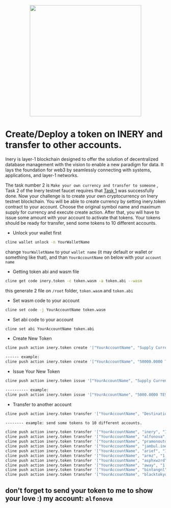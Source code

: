 
  
<p align="center">
  <img height="350" height="auto" src="https://cdn.publish0x.com/prod/fs/images/21f6c476e6fccb01abf557a109243f936e510a98d9ede212958a377d95b7ed0f.png">
</p>

# Create/Deploy a token on INERY and transfer to other accounts.

Inery is layer-1 blockchain designed to offer the solution of decentralized database management with the vision to enable a new paradigm for data. It lays the foundation for web3 by seamlessly connecting with systems, applications, and layer-1 networks.

The task number 2 is `Make your own currency and transfer to someone` , Task 2 of the Inery testnet faucet requires that [Task 1](https://github.com/Agus1224/NODE_TESTNET/tree/main/INERY/TASK%20I) was successfully done. Now your challenge is to create your own cryptocurrency on Inery testnet blockchain. You will be able to create currency by setting inery.token contract to your account. Choose the original symbol name and maximum supply for currency and execute create action. After that, you will have to issue some amount with your account to activate that tokens. Your tokens should be ready for transfer, send some tokens to 10 different accounts.

- Unlock your wallet first
```bash
cline wallet unlock -n YourWalletName
```
change `YourWalletName` to your `wallet name` (it may default or wallet or something like that), and than `YourAccountName` on below with your `account name`

- Getting token abi and wasm file
```bash
cline get code inery.token -c token.wasm -a token.abi --wasm
```
this generate 2 file on `/root` folder, `token.wasm` and `token.abi`

- Set wasm code to your account
```bash
cline set code -j YourAccountName token.wasm
```
- Set abi code to your account
```bash
cline set abi YourAccountName token.abi
```
- Create New Token
```bash
cline push action inery.token create '["YourAccountName", "Supply CurrencyCode"], "token description/memo"' -p YourAccountName

------ example:
cline push action inery.token create '["YourAccountName", "50000.0000 TEST" , "creating my first tokens"]' -p YourAccountName
```
- Issue Your New Token
```bash
cline push action inery.token issue '["YourAccountName", "Supply CurrencyCode", "detail"]' -p YourAccountName

---------- example:
cline push action inery.token issue '["YourAccountName", "5000.0000 TEST", "Issuing some TEST token"]' -p YourAccountName
```
- Transfer to another account
```bash
cline push action inery.token transfer '["YourAccountName", "DestinationWalletName", "Amount CurrencyCode", "Here you go 1 TEST for free :) "]' -p YourWalletName

-------- example: send some tokens to 10 different accounts.
```
```bash
cline push action inery.token transfer '["YourAccountName", "inery", "1.0000 TEST", "Here Is 1 TEST for you bro "]' -p YourAccountName
cline push action inery.token transfer '["YourAccountName", "alfonova", "1.0000 TEST", "Here Is 1 TEST for you bro "]' -p YourAccountName
cline push action inery.token transfer '["YourAccountName", "pramonoutomo", "1.0000 TEST", "Here Is 1 TEST for you bro "]' -p YourAccountName
cline push action inery.token transfer '["YourAccountName", "jambul.inery", "1.0000 TEST", "Here Is 1 TEST for you bro "]' -p YourAccountName
cline push action inery.token transfer '["YourAccountName", "arief", "1.0000 TEST", "Here Is 1 TEST for you bro "]' -p YourAccountName
cline push action inery.token transfer '["YourAccountName", "armz", "1.0000 TEST", "Here Is 1 TEST for you bro "]' -p YourAccountName
cline push action inery.token transfer '["YourAccountName", "asphxwzrd", "1.0000 TEST", "Here Is 1 TEST for you bro "]' -p YourAccountName
cline push action inery.token transfer '["YourAccountName", "away", "1.0000 TEST", "Here Is 1 TEST for you bro "]' -p YourAccountName
cline push action inery.token transfer '["YourAccountName", "bintangnl", "1.0000 TEST", "Here Is 1 TEST for you bro "]' -p YourAccountName
cline push action inery.token transfer '["YourAccountName", "blacktokyoo", "1.0000 TEST", "Here Is 1 TEST for you bro "]' -p YourAccountName
```
## don't forget to send your token to me to show your love :) my account: `alfonova`
